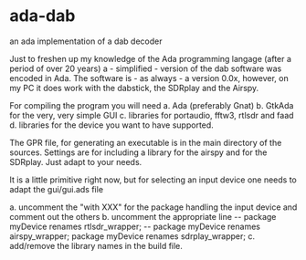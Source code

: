 # ada-dab
an ada implementation of a dab decoder

Just to freshen up my knowledge of the Ada programming langage (after a period of over 20 years) a - simplified - version of the dab software
was encoded in Ada. The software is - as always - a version 0.0x, however, on my PC it does work with the dabstick, the SDRplay and the Airspy.

For compiling the program you will need
a. Ada (preferably Gnat)
b. GtkAda for the very, very simple GUI
c. libraries for portaudio, fftw3, rtlsdr and faad
d. libraries for the device you want to have supported.

The GPR file, for generating an executable is in the main directory of the
sources. Settings are for including a library for the airspy and
for the SDRplay. Just adapt to your needs.

It is a little primitive right now, but for selecting an input device
one needs to adapt the gui/gui.ads file

a. uncomment the "with XXX"  for the package handling the input device
   and comment out the others
b. uncomment the appropriate line 
--	package myDevice renames rtlsdr_wrapper;
--	package myDevice renames airspy_wrapper;
	package myDevice renames sdrplay_wrapper;
c. add/remove the library names in the build file.

